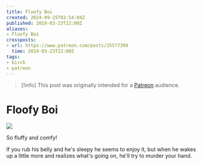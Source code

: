 ```yaml
---
title: Floofy Boi
created: 2024-09-25T03:54:04Z
published: 2019-03-23T22:00Z
aliases:
- Floofy Boi
crossposts:
- url: https://www.patreon.com/posts/25577399
  time: 2019-03-23T22:00Z
tags:
- birch
- patreon
---
```


> [!info]
> This post was originally intended for a [Patreon](../tags/patreon.md) audience.

# Floofy Boi

![](201903232200-floofy-boi.jpg)

So fluffy and comfy!

If you rub his belly and he's sleepy he seems to enjoy it, but when he wakes up a little more and realizes what's going on, he'll try to murder your hand.
